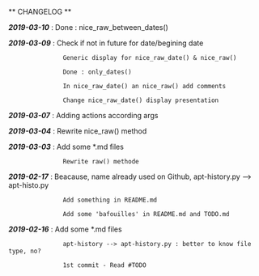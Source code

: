 ** CHANGELOG **

**_2019-03-10_** : Done : nice_raw_between_dates() 

**_2019-03-09_** : Check if not in future for date/begining date 

                   Generic display for nice_raw_date() & nice_raw() 

                   Done : only_dates() 

                   In nice_raw_date() an nice_raw() add comments 

                   Change nice_raw_date() display presentation 

**_2019-03-07_** : Adding actions according args 

**_2019-03-04_** : Rewrite nice_raw() method 

**_2019-03-03_** : Add some *.md files 

                   Rewrite raw() methode 

**_2019-02-17_** : Beacause, name already used on Github, apt-history.py --> apt-histo.py 

                   Add something in README.md 

                   Add some 'bafouilles' in README.md and TODO.md 

**_2019-02-16_** : Add some *.md files 

                   apt-history --> apt-history.py : better to know file type, no? 

                   1st commit - Read #TODO 
